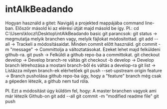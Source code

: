 # intAlkBeadando

Hogyan használd a gitet:
Navigálj a projekted mappájába command line-ban. Először másold ki az elérési útját majd másold be így. Pl.: cd C:\Users\kloczl\Desktop\intAlkBeadando
basic git parancsok:
git status -> megmutatja melyik branchen vagy, melyik fájlokat módosítottad.
git add --all -> Trackeli a módosításaidat. Minden commit előtt használd.
git commit -m "message" -> Committolja a változtatásokat. Ezeket lehet majd felküldeni github-ra.
git push -> Felküldi a github repo-ba a committokat.
git checkout develop -> Develop branch-re váltás
git checkout -b develop -> Develop branch létrehozása a mostani branch-ből és váltás a develop-ra
git list -> Listázza milyen branch-ek elérhetőek
git push --set-upstream origin feature -> Branch pusholása github repo-ba úgy, hogy a "feature" branch még csak a gépeden létezik, a github nem tud róla.

Pl. Ezt a módosítást úgy küldöm fel, hogy: A master branchen vagyok ami már létezik Github-on
git add --all
git commit -m "modified readme file"
git push
